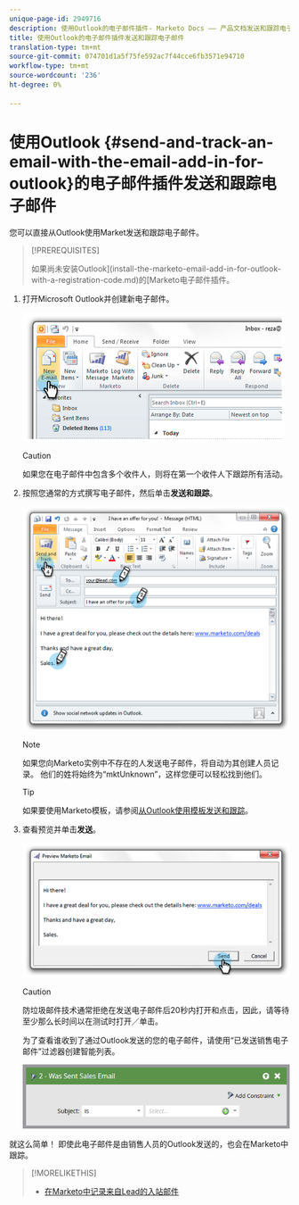 ```yaml
---
unique-page-id: 2949716
description: 使用Outlook的电子邮件插件- Marketo Docs —— 产品文档发送和跟踪电子邮件
title: 使用Outlook的电子邮件插件发送和跟踪电子邮件
translation-type: tm+mt
source-git-commit: 074701d1a5f75fe592ac7f44cce6fb3571e94710
workflow-type: tm+mt
source-wordcount: '236'
ht-degree: 0%

---
```



# 使用Outlook {#send-and-track-an-email-with-the-email-add-in-for-outlook}的电子邮件插件发送和跟踪电子邮件

您可以直接从Outlook使用Market发送和跟踪电子邮件。

>[!PREREQUISITES]
>
>如果尚未安装Outlook](install-the-marketo-email-add-in-for-outlook-with-a-registration-code.md)的[Marketo电子邮件插件。

1. 打开Microsoft Outlook并创建新电子邮件。

   ![](assets/image2014-9-23-16-3a6-3a46.png)

   >[!CAUTION]
   >
   >如果您在电子邮件中包含多个收件人，则将在第一个收件人下跟踪所有活动。

1. 按照您通常的方式撰写电子邮件，然后单击&#x200B;**发送和跟踪**。

   ![](assets/image2014-9-23-16-3a7-3a1.png)

   >[!NOTE]
   >
   >如果您向Marketo实例中不存在的人发送电子邮件，将自动为其创建人员记录。 他们的姓将始终为“mktUnknown”，这样您便可以轻松找到他们。

   >[!TIP]
   >
   >如果要使用Marketo模板，请参阅[从Outlook使用模板发送和跟踪](send-and-track-from-outlook-using-a-marketo-template.md)。

1. 查看预览并单击&#x200B;**发送**。

   ![](assets/image2014-9-23-16-3a7-3a13.png)

   >[!CAUTION]
   >
   >防垃圾邮件技术通常拒绝在发送电子邮件后20秒内打开和点击，因此，请等待至少那么长时间以在测试时打开／单击。

   为了查看谁收到了通过Outlook发送的您的电子邮件，请使用“已发送销售电子邮件”过滤器创建智能列表。

   ![](assets/was-sent-sales-email.png)

就这么简单！ 即使此电子邮件是由销售人员的Outlook发送的，也会在Marketo中跟踪。

>[!MORELIKETHIS]
>
>* [在Marketo中记录来自Lead的入站邮件](../../../product-docs/marketo-sales-insight/using-msi/log-inbound-mail-from-your-leads-in-marketo.md)

>



